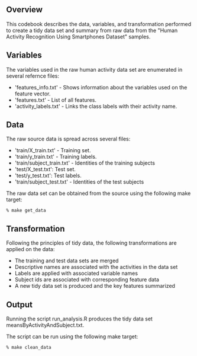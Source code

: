 
## Overview
This codebook describes the data, variables, and transformation performed to create a tidy data set and summary from raw data from the "Human Activity Recognition Using Smartphones Dataset" samples.

## Variables

The variables used in the raw human activity data set are enumerated in several refernce files:

* 'features_info.txt' - Shows information about the variables used on the feature vector.
* 'features.txt' - List of all features.
* 'activity_labels.txt' -  Links the class labels with their activity name.

## Data

The raw source data is spread across several files:

* 'train/X_train.txt' - Training set.
* 'train/y_train.txt' - Training labels.
* 'train/subject_train.txt' - Identities of the training subjects
* 'test/X_test.txt': Test set.
* 'test/y_test.txt': Test labels.
* 'train/subject_test.txt' - Identities of the test subjects

The raw data set can be obtained from the source using the following make target:
```
% make get_data
```

## Transformation
Following the principles of tidy data, the following transformations are applied on the data:

* The training and test data sets are merged
* Descriptive names are associated with the activities in the data set
* Labels are applied with associated variable names
* Subject ids are associated with corresponding feature data
* A new tidy data set is produced and the key features summarized

## Output

Running the script run_analysis.R produces the tidy data set meansByActivityAndSubject.txt.

The script can be run using the following make target:
```
% make clean_data
```
